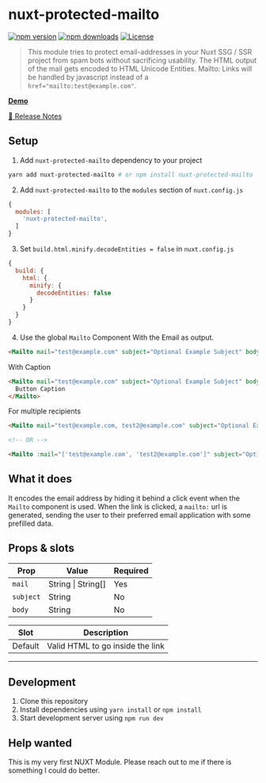 # nuxt-protected-mailto

[![npm version][npm-version-src]][npm-version-href]
[![npm downloads][npm-downloads-src]][npm-downloads-href]
[![License][license-src]][license-href]

> This module tries to protect email-addresses in your Nuxt SSG / SSR project from spam bots without sacrificing usability. The HTML output of the mail gets encoded to HTML Unicode Entities. Mailto: Links will be handled by javascript instead of a `href="mailto:test@example.com"`.

[**Demo**](https://mmoollllee.github.io/nuxt-protected-mailto/)

[📖 Release Notes](./CHANGELOG.md)

## Setup

1. Add `nuxt-protected-mailto` dependency to your project

```bash
yarn add nuxt-protected-mailto # or npm install nuxt-protected-mailto
```

2. Add `nuxt-protected-mailto` to the `modules` section of `nuxt.config.js`

```js
{
  modules: [
    'nuxt-protected-mailto',
  ]
}
```

3. Set `build.html.minify.decodeEntities = false` in `nuxt.config.js`

```js
{
  build: {
    html: {
      minify: {
        decodeEntities: false
      }
    }
  }
}
```

4. Use the global `Mailto` Component
With the Email as output.
```html 
<Mailto mail="test@example.com" subject="Optional Example Subject" body="Optional Placeholder Body" title="Write me a email" />
```

With Caption
```html 
<Mailto mail="test@example.com" subject="Optional Example Subject" body="Optional Placeholder Body" title="Write me a email">
  Button Caption
</Mailto>
```

For multiple recipients
```html
<Mailto mail="test@example.com, test2@example.com" subject="Optional Example Subject" body="Optional Placeholder Body" title="Write me a email" />

<!-- OR -->

<Mailto :mail="['test@example.com', 'test2@example.com']" subject="Optional Example Subject" body="Optional Placeholder Body" title="Write me a email" />
```

## What it does

It encodes the email address by hiding it behind a click event when the `Mailto` component is used. When the link is clicked, a `mailto:` url is generated, sending the user to their preferred email application with some prefilled data.

## Props & slots

| Prop      | Value              | Required |
|-----------|--------------------|----------|
| `mail`    | String \| String[] | Yes      |
| `subject` | String             | No       |
| `body`    | String             | No       |

| Slot      | Description                      |
|-----------|----------------------------------|
| Default   | Valid HTML to go inside the link |

---

## Development

1. Clone this repository
2. Install dependencies using `yarn install` or `npm install`
3. Start development server using `npm run dev`

## Help wanted

This is my very first NUXT Module. Please reach out to me if there is something I could do better.

<!-- Badges -->
[npm-version-src]: https://img.shields.io/npm/v/nuxt-protected-mailto/latest.svg?style=flat-square
[npm-version-href]: https://npmjs.com/package/nuxt-protected-mailto

[npm-downloads-src]: https://img.shields.io/npm/dt/nuxt-protected-mailto.svg?style=flat-square
[npm-downloads-href]: https://npmjs.com/package/nuxt-protected-mailto

[circle-ci-src]: https://img.shields.io/circleci/project/github/.svg?style=flat-square
[circle-ci-href]: https://circleci.com/gh/

[codecov-src]: https://img.shields.io/codecov/c/github/.svg?style=flat-square
[codecov-href]: https://codecov.io/gh/

[license-src]: https://img.shields.io/npm/l/nuxt-protected-mailto.svg?style=flat-square
[license-href]: https://npmjs.com/package/nuxt-protected-mailto

